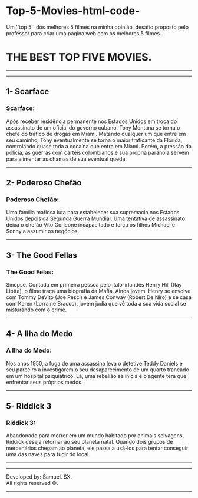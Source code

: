 # Top-5-Movies-html-code-
Um ''top 5'' dos melhores 5 filmes na minha opinião, desafio proposto pelo professor para criar uma pagina web com os melhores 5 filmes.

<!-- 
    1) Criar um arquivo html.
    2) Criar um titítulo para a pagina: THe Best Top Five Movies.
    3) Separaem os filmes usando um void element.
    4) Criar Subtítlos com o nome do filme.
    5) Cirar Parágrafos com a sinopse do filme.
-->

<h1> THE BEST TOP FIVE MOVIES.</h1>

<hr>
<hr>

<h2> 1- Scarface  </h2>
<h3>Scarface:</h3>
    <p>
        Após receber residência permanente nos Estados Unidos em troca do assassinato de um oficial do governo cubano, Tony Montana se torna o chefe do tráfico de drogas em Miami. Matando qualquer um que entre em seu caminho, Tony eventualmente se torna o maior traficante da Flórida, controlando quase toda a cocaína que entra em Miami. Porém, a pressão da polícia, as guerras com cartéis colombianos e sua própria paranoia servem para alimentar as chamas de sua eventual queda.
    </p>

<hr>

<h2> 2- Poderoso Chefão </h2>
<h3>Poderoso Chefão:</h3>
    <p>
        Uma família mafiosa luta para estabelecer sua supremacia nos Estados Unidos depois da Segunda Guerra Mundial. Uma tentativa de assassinato deixa o chefão Vito Corleone incapacitado e força os filhos Michael e Sonny a assumir os negócios.
    </p>

<hr>

<h2> 3- The Good Fellas </h2>
<h3> The Good Felas:</h3>
    <p>
        Sinopse. Contada em primeira pessoa pelo ítalo-irlandês Henry Hill (Ray Liotta), o filme traça uma biografia da Máfia. Ainda jovem, Henry se envolve com Tommy DeVito (Joe Pesci) e James Conway (Robert De Niro) e se casa com Karen (Lorraine Bracco), jovem judia que vê toda a sua vida social se misturando com o crime.
    </p>

<hr>

<h2> 4- A Ilha do Medo </h2>
<h3>A Ilha do Medo:</h3>
    <p>
        Nos anos 1950, a fuga de uma assassina leva o detetive Teddy Daniels e seu parceiro a investigarem o seu desaparecimento de um quarto trancado em um hospital psiquiátrico. Lá, uma rebelião se inicia e o agente terá que enfrentar seus próprios medos.
    </p>

<hr>

<h2> 5- Riddick 3 </h2>
<h3>Riddick 3:</h3>
    <p>
        Abandonado para morrer em um mundo habitado por animais selvagens, Riddick deseja retornar ao seu planeta natal. Quando dois grupos de mercenários chegam ao planeta, ele passa a usá-los para tentar conseguir uma das naves para fugir do local.
    </p>

<hr>    
<hr>

Developed by: Samuel. SX. <br>
All rights reserved ©️. 

<hr>
